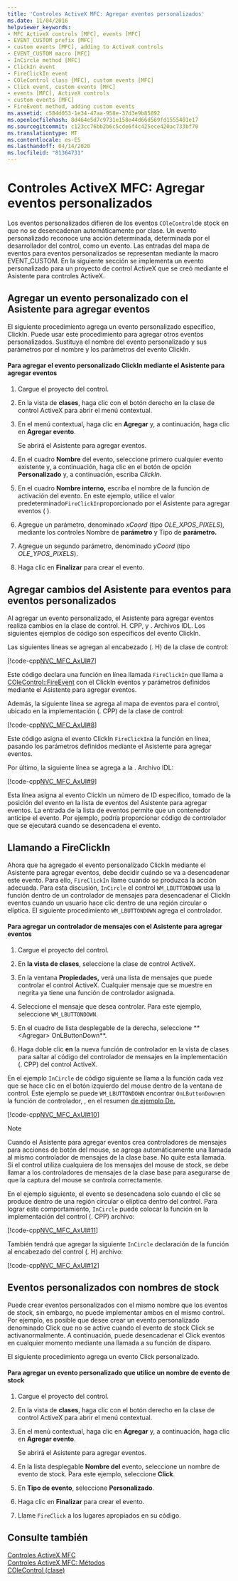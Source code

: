 ```yaml
---
title: 'Controles ActiveX MFC: Agregar eventos personalizados'
ms.date: 11/04/2016
helpviewer_keywords:
- MFC ActiveX controls [MFC], events [MFC]
- EVENT_CUSTOM prefix [MFC]
- custom events [MFC], adding to ActiveX controls
- EVENT_CUSTOM macro [MFC]
- InCircle method [MFC]
- ClickIn event
- FireClickIn event
- COleControl class [MFC], custom events [MFC]
- Click event, custom events [MFC]
- events [MFC], ActiveX controls
- custom events [MFC]
- FireEvent method, adding custom events
ms.assetid: c584d053-1e34-47aa-958e-37d3e9b85892
ms.openlocfilehash: 8d464e5d7c9731e158e44d66d569fd1555401e17
ms.sourcegitcommit: c123cc76bb2b6c5cde6f4c425ece420ac733bf70
ms.translationtype: MT
ms.contentlocale: es-ES
ms.lasthandoff: 04/14/2020
ms.locfileid: "81364731"
---
```

# <a name="mfc-activex-controls-adding-custom-events"></a>Controles ActiveX MFC: Agregar eventos personalizados

Los eventos personalizados difieren de los eventos `COleControl`de stock en que no se desencadenan automáticamente por clase. Un evento personalizado reconoce una acción determinada, determinada por el desarrollador del control, como un evento. Las entradas del mapa de eventos para eventos personalizados se representan mediante la macro EVENT_CUSTOM. En la siguiente sección se implementa un evento personalizado para un proyecto de control ActiveX que se creó mediante el Asistente para controles ActiveX.

## <a name="adding-a-custom-event-with-the-add-event-wizard"></a><a name="_core_adding_a_custom_event_with_classwizard"></a>Agregar un evento personalizado con el Asistente para agregar eventos

El siguiente procedimiento agrega un evento personalizado específico, ClickIn. Puede usar este procedimiento para agregar otros eventos personalizados. Sustituya el nombre del evento personalizado y sus parámetros por el nombre y los parámetros del evento ClickIn.

#### <a name="to-add-the-clickin-custom-event-using-the-add-event-wizard"></a>Para agregar el evento personalizado ClickIn mediante el Asistente para agregar eventos

1. Cargue el proyecto del control.

1. En la vista de **clases**, haga clic con el botón derecho en la clase de control ActiveX para abrir el menú contextual.

1. En el menú contextual, haga clic en **Agregar** y, a continuación, haga clic en **Agregar evento**.

   Se abrirá el Asistente para agregar eventos.

1. En el cuadro **Nombre** del evento, seleccione primero cualquier evento existente y, a continuación, haga clic en el botón de opción **Personalizado** y, a continuación, escriba *ClickIn*.

1. En el cuadro **Nombre interno,** escriba el nombre de la función de activación del evento. En este ejemplo, utilice el valor predeterminado`FireClickIn`proporcionado por el Asistente para agregar eventos ( ).

1. Agregue un parámetro, denominado *xCoord* (tipo *OLE_XPOS_PIXELS*), mediante los controles Nombre de **parámetro** y Tipo de **parámetro.**

1. Agregue un segundo parámetro, denominado *yCoord* (tipo *OLE_YPOS_PIXELS*).

1. Haga clic en **Finalizar** para crear el evento.

## <a name="add-event-wizard-changes-for-custom-events"></a><a name="_core_classwizard_changes_for_custom_events"></a>Agregar cambios del Asistente para eventos para eventos personalizados

Al agregar un evento personalizado, el Asistente para agregar eventos realiza cambios en la clase de control. H. CPP, y . Archivos IDL. Los siguientes ejemplos de código son específicos del evento ClickIn.

Las siguientes líneas se agregan al encabezado (. H) de la clase de control:

[!code-cpp[NVC_MFC_AxUI#7](../mfc/codesnippet/cpp/mfc-activex-controls-adding-custom-events_1.h)]

Este código declara una función en línea llamada `FireClickIn` que llama a [COleControl::FireEvent](../mfc/reference/colecontrol-class.md#fireevent) con el ClickIn eventos y parámetros definidos mediante el Asistente para agregar eventos.

Además, la siguiente línea se agrega al mapa de eventos para el control, ubicado en la implementación (. CPP) de la clase de control:

[!code-cpp[NVC_MFC_AxUI#8](../mfc/codesnippet/cpp/mfc-activex-controls-adding-custom-events_2.cpp)]

Este código asigna el evento ClickIn `FireClickIn`a la función en línea, pasando los parámetros definidos mediante el Asistente para agregar eventos.

Por último, la siguiente línea se agrega a la . Archivo IDL:

[!code-cpp[NVC_MFC_AxUI#9](../mfc/codesnippet/cpp/mfc-activex-controls-adding-custom-events_3.idl)]

Esta línea asigna al evento ClickIn un número de ID específico, tomado de la posición del evento en la lista de eventos del Asistente para agregar eventos. La entrada de la lista de eventos permite que un contenedor anticipe el evento. Por ejemplo, podría proporcionar código de controlador que se ejecutará cuando se desencadena el evento.

## <a name="calling-fireclickin"></a><a name="_core_calling_fireclickin"></a>Llamando a FireClickIn

Ahora que ha agregado el evento personalizado ClickIn mediante el Asistente para agregar eventos, debe decidir cuándo se va a desencadenar este evento. Para ello, `FireClickIn` llame cuando se produzca la acción adecuada. Para esta discusión, `InCircle` el control `WM_LBUTTONDOWN` usa la función dentro de un controlador de mensajes para desencadenar el ClickIn eventos cuando un usuario hace clic dentro de una región circular o elíptica. El siguiente procedimiento `WM_LBUTTONDOWN` agrega el controlador.

#### <a name="to-add-a-message-handler-with-the-add-event-wizard"></a>Para agregar un controlador de mensajes con el Asistente para agregar eventos

1. Cargue el proyecto del control.

1. En **la vista de clases**, seleccione la clase de control ActiveX.

1. En la ventana **Propiedades,** verá una lista de mensajes que puede controlar el control ActiveX. Cualquier mensaje que se muestre en negrita ya tiene una función de controlador asignada.

1. Seleccione el mensaje que desea controlar. Para este ejemplo, seleccione `WM_LBUTTONDOWN`.

1. En el cuadro de lista desplegable de la derecha, seleccione ** \<Agregar> OnLButtonDown**.

1. Haga doble clic **en** la nueva función de controlador en la vista de clases para saltar al código del controlador de mensajes en la implementación (. CPP) del control ActiveX.

En el ejemplo `InCircle` de código siguiente se llama a la función cada vez que se hace clic en el botón izquierdo del mouse dentro de la ventana de control. Este ejemplo se puede `WM_LBUTTONDOWN` encontrar `OnLButtonDown`en la función de controlador, , en el resumen [de ejemplo De.](../overview/visual-cpp-samples.md)

[!code-cpp[NVC_MFC_AxUI#10](../mfc/codesnippet/cpp/mfc-activex-controls-adding-custom-events_4.cpp)]

> [!NOTE]
> Cuando el Asistente para agregar eventos crea controladores de mensajes para acciones de botón del mouse, se agrega automáticamente una llamada al mismo controlador de mensajes de la clase base. No quite esta llamada. Si el control utiliza cualquiera de los mensajes del mouse de stock, se debe llamar a los controladores de mensajes de la clase base para asegurarse de que la captura del mouse se controla correctamente.

En el ejemplo siguiente, el evento se desencadena solo cuando el clic se produce dentro de una región circular o elíptica dentro del control. Para lograr este comportamiento, `InCircle` puede colocar la función en la implementación del control (. CPP) archivo:

[!code-cpp[NVC_MFC_AxUI#11](../mfc/codesnippet/cpp/mfc-activex-controls-adding-custom-events_5.cpp)]

También tendrá que agregar la siguiente `InCircle` declaración de la función al encabezado del control (. H) archivo:

[!code-cpp[NVC_MFC_AxUI#12](../mfc/codesnippet/cpp/mfc-activex-controls-adding-custom-events_6.h)]

## <a name="custom-events-with-stock-names"></a><a name="_core_custom_events_with_stock_names"></a>Eventos personalizados con nombres de stock

Puede crear eventos personalizados con el mismo nombre que los eventos de stock, sin embargo, no puede implementar ambos en el mismo control. Por ejemplo, es posible que desee crear un evento personalizado denominado Click que no se active cuando el evento de stock Click se activanormalmente. A continuación, puede desencadenar el Click eventos en cualquier momento mediante una llamada a su función de disparo.

El siguiente procedimiento agrega un evento Click personalizado.

#### <a name="to-add-a-custom-event-that-uses-a-stock-event-name"></a>Para agregar un evento personalizado que utilice un nombre de evento de stock

1. Cargue el proyecto del control.

1. En la vista de **clases**, haga clic con el botón derecho en la clase de control ActiveX para abrir el menú contextual.

1. En el menú contextual, haga clic en **Agregar** y, a continuación, haga clic en **Agregar evento**.

   Se abrirá el Asistente para agregar eventos.

1. En la lista desplegable **Nombre del** evento, seleccione un nombre de evento de stock. Para este ejemplo, seleccione **Click**.

1. En **Tipo de evento**, seleccione **Personalizado**.

1. Haga clic en **Finalizar** para crear el evento.

1. Llame `FireClick` a los lugares apropiados en su código.

## <a name="see-also"></a>Consulte también

[Controles ActiveX MFC](../mfc/mfc-activex-controls.md)<br/>
[Controles ActiveX MFC: Métodos](../mfc/mfc-activex-controls-methods.md)<br/>
[COleControl (clase)](../mfc/reference/colecontrol-class.md)
